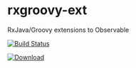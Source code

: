 # rxgroovy-ext
RxJava/Groovy extensions to Observable

[![Build Status](https://travis-ci.org/tednaleid/rxgroovy-ext.svg?branch=master)](https://travis-ci.org/tednaleid/rxgroovy-ext)

[ ![Download](https://api.bintray.com/packages/tednaleid/rxgroovy/rxgroovy-ext/images/download.svg) ](https://bintray.com/tednaleid/rxgroovy/rxgroovy-ext/_latestVersion)

